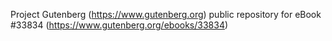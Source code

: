 Project Gutenberg (https://www.gutenberg.org) public repository for eBook #33834 (https://www.gutenberg.org/ebooks/33834)
